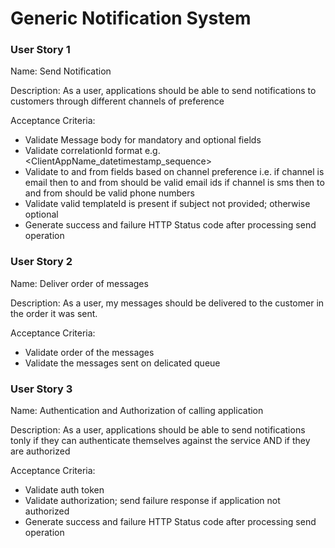 # Generic Notification System

### User Story 1

Name: Send Notification

Description: As a user, applications should be able to send notifications to customers through different channels of preference

Acceptance Criteria:
 - Validate Message body for mandatory and optional fields
 - Validate correlationId format e.g. <ClientAppName_datetimestamp_sequence>
 - Validate to and from fields based on channel preference 
 	i.e. if channel is email then to and from should be valid email ids
 		 if channel is sms then to and from should be valid phone numbers
 - Validate valid templateId is present if subject not provided; otherwise optional
 - Generate success and failure HTTP Status code after processing send operation

### User Story 2

Name: Deliver order of messages

Description: As a user, my messages should be delivered to the customer in the order it was sent.

Acceptance Criteria:
 - Validate order of the messages 
 - Validate the messages sent on delicated queue


### User Story 3

Name: Authentication and Authorization of calling application

Description: As a user, applications should be able to send notifications tonly if they can authenticate themselves against the service AND if they are authorized

Acceptance Criteria:
 - Validate auth token
 - Validate authorization; send failure response if application not authorized
 - Generate success and failure HTTP Status code after processing send operation
